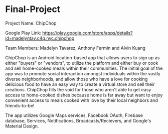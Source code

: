 # Final-Project

Project Name: ChipChop

Google Play Link: https://play.google.com/store/apps/details?id=madelyntav.c4q.nyc.chipchop

Team Members: Madelyn Tavarez, Anthony Fermin and Alvin Kuang

ChipChop is an Android location-based app that allows users to sign up as either "buyers" or "vendors", to utilize the platform and either buy or cook and sell home-cooked meals within their communities. The initial goal of the app was to promote social interaction amongst individuals within the vastly diverse neighborhoods, and allow those who have a love for cooking delicious food to have an easy way to create a virtual store and sell their creations. ChipChop fills the void for those who aren't able to get easy access to home-cooked dishes because home is far away but want to enjoy convenient access to meals cooked with love by their local neighbors and friends-to-be! 

The app utilizes Google Maps services, Facebook OAuth, Firebase database, Services, Notifications, Broadcasts/Recievers, and Google's Material Design. 

